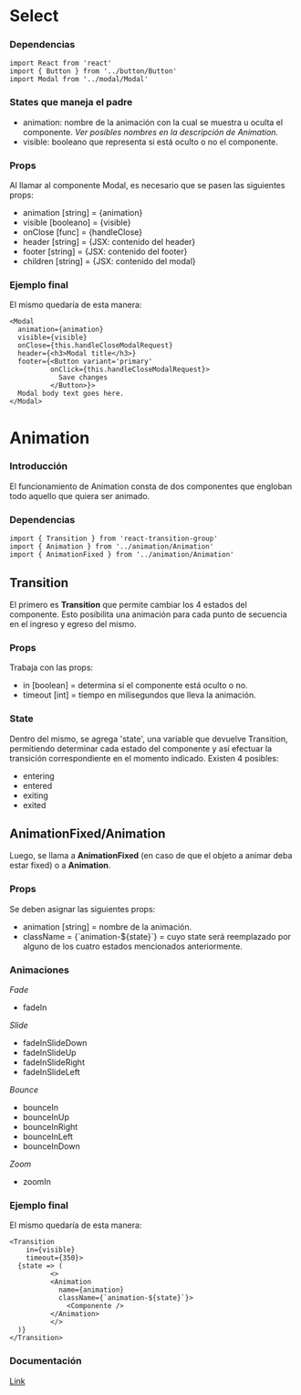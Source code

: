 # Select

### Dependencias

```react
import React from 'react'
import { Button } from '../button/Button'
import Modal from '../modal/Modal'
```

### States que maneja el padre

- animation: nombre de la animación con la cual se muestra u oculta el componente. _Ver posibles nombres en la descripción de Animation._
- visible: booleano que representa si está oculto o no el componente.

### Props

Al llamar al componente Modal, es necesario que se pasen las siguientes props:

- animation [string] = {animation}
- visible [booleano] = {visible}
- onClose [func] = {handleClose}
- header [string] = {JSX: contenido del header}
- footer [string] = {JSX: contenido del footer}
- children [string] = {JSX: contenido del modal}

### Ejemplo final

El mismo quedaría de esta manera:

```react
<Modal 
  animation={animation} 
  visible={visible} 
  onClose={this.handleCloseModalRequest} 
  header={<h3>Modal title</h3>} 
  footer={<Button variant='primary' 
          onClick={this.handleCloseModalRequest}> 
            Save changes
          </Button>}> 
  Modal body text goes here. 
</Modal>
```

# Animation

### Introducción

El funcionamiento de Animation consta de dos componentes que engloban todo aquello que quiera ser animado.

### Dependencias 

```react
import { Transition } from 'react-transition-group'
import { Animation } from '../animation/Animation'
import { AnimationFixed } from '../animation/Animation'
```

## Transition

El primero es **Transition** que permite cambiar los 4 estados del componente. Esto posibilita una animación para cada punto de secuencia en el ingreso y egreso del mismo.

### Props

Trabaja con las props:

- in [boolean] = determina si el componente está oculto o no.
- timeout [int] = tiempo en milisegundos que lleva la animación.

### State

Dentro del mismo, se agrega 'state', una variable que devuelve Transition, permitiendo determinar cada estado del componente y así efectuar la transición correspondiente en el momento indicado. Existen 4 posibles: 

- entering
- entered
- exiting
- exited

## AnimationFixed/Animation

Luego, se llama a **AnimationFixed** (en caso de que el objeto a animar deba estar fixed) o a **Animation**.

### Props

Se deben asignar las siguientes props: 

- animation [string] = nombre de la animación.
- className = {\`animation-${state}\`} = cuyo state será reemplazado por alguno de los cuatro estados mencionados anteriormente.

### Animaciones

_Fade_
- fadeIn

_Slide_
- fadeInSlideDown
- fadeInSlideUp
- fadeInSlideRight
- fadeInSlideLeft

_Bounce_
- bounceIn
- bounceInUp
- bounceInRight
- bounceInLeft
- bounceInDown

_Zoom_
- zoomIn

### Ejemplo final

El mismo quedaría de esta manera:

```react
<Transition 
    in={visible} 
    timeout={350}>
  {state => (
          <> 
          <Animation 
            name={animation} 
            className={`animation-${state}`}> 
              <Componente /> 
          </Animation>
          </>
  )}
</Transition>
```

### Documentación

[Link](https://reactcommunity.org/react-transition-group/transition)